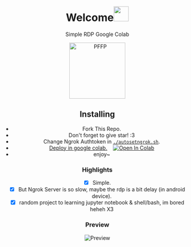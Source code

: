 <h1 align="center">Welcome<img src="https://user-images.githubusercontent.com/1303154/88677602-1635ba80-d120-11ea-84d8-d263ba5fc3c0.gif" width="40px" alt=""><br></h1>
<p align="center">Simple RDP Google Colab</p>
<div align="center">
<img src="https://telegra.ph/file/1ad6f99162dc762ccabc2.jpg" width="150" height="150" border="0" alt="PFFP">

## Installing
- Fork This Repo.
- Don't forget to give star! :3
- Change Ngrok Authtoken in [`./autosetngrok.sh`](https://github.com/RizzyDev81/mystorage/autosetngrok.sh).
- [Deploy in google colab.](Colab%20RDP/Colab%20RDP.ipynb) &nbsp;&nbsp; <a href="https://colab.research.google.com/github/RizzyDev81/mystorage/blob/main/xrdp.ipynb#scrollTo=vk2qtOTGIFsQ" target="_parent"><img src="https://colab.research.google.com/assets/colab-badge.svg" alt="Open In Colab"/></a>
- enjoy~

### Highlights
-   [x] Simple.
-   [x] But Ngrok Server is so slow, maybe the rdp is a bit delay (in android device).
-   [x] random project to learning jupyter notebook & shell/bash, im bored heheh X3

### **Preview**
<p align="center">
    <img alt="Preview" src="">
</p>
</p>
</div>
